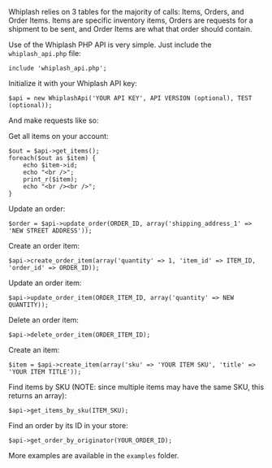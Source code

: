 Whiplash relies on 3 tables for the majority of calls: Items, Orders, and Order Items. Items are specific inventory items, Orders are requests for a shipment to be sent, and Order Items are what that order should contain.

Use of the Whiplash PHP API is very simple. Just include the `whiplash_api.php` file:

```
include 'whiplash_api.php';
```

Initialize it with your Whiplash API key:

```
$api = new WhiplashApi('YOUR API KEY', API VERSION (optional), TEST (optional));
````

And make requests like so:

Get all items on your account:
```
$out = $api->get_items();
foreach($out as $item) {
	echo $item->id;
	echo "<br />";
	print_r($item);
	echo "<br /><br />";
}
```

Update an order:
```
$order = $api->update_order(ORDER_ID, array('shipping_address_1' => 'NEW STREET ADDRESS'));
```

Create an order item:
```
$api->create_order_item(array('quantity' => 1, 'item_id' => ITEM_ID, 'order_id' => ORDER_ID));
```

Update an order item:
```
$api->update_order_item(ORDER_ITEM_ID, array('quantity' => NEW QUANTITY));
```

Delete an order item:
```
$api->delete_order_item(ORDER_ITEM_ID);
```

Create an item:
```
$item = $api->create_item(array('sku' => 'YOUR ITEM SKU', 'title' => 'YOUR ITEM TITLE'));
```

Find items by SKU (NOTE: since multiple items may have the same SKU, this returns an array):
```
$api->get_items_by_sku(ITEM_SKU);
```

Find an order by its ID in your store:
```
$api->get_order_by_originator(YOUR_ORDER_ID);
```

More examples are available in the `examples` folder.

